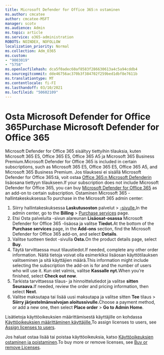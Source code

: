 ```yaml
---
title: Microsoft Defender for Office 365:n ostaminen
ms.author: cmcatee
author: cmcatee-MSFT
manager: scotv
ms.audience: Admin
ms.topic: article
ms.service: o365-administration
ROBOTS: NOINDEX, NOFOLLOW
localization_priority: Normal
ms.collection: Adm_O365
ms.custom:
- "9003019"
- "5758"
ms.openlocfilehash: dca5f0adec60af8583f286630613a4c5a94cddb4
ms.sourcegitcommit: dde46756ac370b3f384702f259bed1dbf8e7611b
ms.translationtype: MT
ms.contentlocale: fi-FI
ms.lasthandoff: 03/10/2021
ms.locfileid: "50602109"
---
```

# <a name="purchase-microsoft-defender-for-office-365"></a><span data-ttu-id="edd14-102">Osta Microsoft Defender for Office 365</span><span class="sxs-lookup"><span data-stu-id="edd14-102">Purchase Microsoft Defender for Office 365</span></span>

<span data-ttu-id="edd14-103">Microsoft Defender for Office 365 sisältyy tiettyihin tilauksia, kuten Microsoft 365 E5, Office 365 E5, Office 365 A5 ja Microsoft 365 Business Premium.</span><span class="sxs-lookup"><span data-stu-id="edd14-103">Microsoft Defender for Office 365 is included in certain subscriptions, such as Microsoft 365 E5, Office 365 E5, Office 365 A5, and Microsoft 365 Business Premium.</span></span> <span data-ttu-id="edd14-104">Jos tilauksesi ei sisällä Microsoft Defender for Office 365:tä, voit ostaa [Office 365:n Microsoft Defenderin](https:/www.microsoft.com/microsoft-365/exchange/advance-threat-protection?market=um#office-ProductsCompare-785zwzq) lisäosana tiettyyn tilaukseen.</span><span class="sxs-lookup"><span data-stu-id="edd14-104">If your subscription does not include Microsoft Defender for Office 365, you can buy [Microsoft Defender for Office 365](https:/www.microsoft.com/microsoft-365/exchange/advance-threat-protection?market=um#office-ProductsCompare-785zwzq) as an add-on to certain subscription.</span></span> <span data-ttu-id="edd14-105">Ostaminen Microsoft 365 -hallintakeskuksessa:</span><span class="sxs-lookup"><span data-stu-id="edd14-105">To purchase in the Microsoft 365 admin center:</span></span>

1. <span data-ttu-id="edd14-106">Siirry hallintakeskuksessa **Laskutusoston** palvelut  >  [-sivulle.](https://go.microsoft.com/fwlink/p/?linkid=868433)</span><span class="sxs-lookup"><span data-stu-id="edd14-106">In the admin center, go to the **Billing** > [Purchase services](https://go.microsoft.com/fwlink/p/?linkid=868433) page.</span></span>
2. <span data-ttu-id="edd14-107">Etsi Osta palveluita  -sivun alareunan **Lisäosat-osassa** Microsoft Defender for Office 365 -lisäosa ja valitse **Tiedot.**</span><span class="sxs-lookup"><span data-stu-id="edd14-107">At the bottom of the **Purchase services** page, in the **Add-ons** section, find the Microsoft Defender for Office 365 add-on, and select **Details**.</span></span>
3. <span data-ttu-id="edd14-108">Valitse tuotteen tiedot -sivulla **Osta.**</span><span class="sxs-lookup"><span data-stu-id="edd14-108">On the product details page, select **Buy**.</span></span>
4. <span data-ttu-id="edd14-109">Täytä tarvittaessa muut tilaustiedot.</span><span class="sxs-lookup"><span data-stu-id="edd14-109">If needed, complete any other order information.</span></span> <span data-ttu-id="edd14-110">Näitä tietoja voivat olla esimerkiksi lisäosan käyttötilauksen valitseminen ja sitä käyttäjien määrä.</span><span class="sxs-lookup"><span data-stu-id="edd14-110">This information might include selecting the subscription the add-on is for and the number of users who will use it.</span></span> <span data-ttu-id="edd14-111">Kun olet valmis, valitse **Kassalle nyt.**</span><span class="sxs-lookup"><span data-stu-id="edd14-111">When you’re finished, select **Check out now**.</span></span>
5. <span data-ttu-id="edd14-112">Tarkista tarvittaessa tilaus- ja hinnoittelutiedot ja valitse **sitten Seuraava.**</span><span class="sxs-lookup"><span data-stu-id="edd14-112">If needed, review the order and pricing information, then select **Next**.</span></span>
6. <span data-ttu-id="edd14-113">Valitse maksutapa tai lisää uusi maksutapa ja valitse sitten **Tee** tilaus  >  **Siirry järjestelmänvalvojan aloitussivulle.**</span><span class="sxs-lookup"><span data-stu-id="edd14-113">Choose a payment method, or add a new one, then select **Place order** > **Go to Admin Home**.</span></span>

<span data-ttu-id="edd14-114">Lisätietoja käyttöoikeuksien määrittämisestä käyttäjille on kohdassa [Käyttöoikeuksien määrittäminen käyttäjille.](https://docs.microsoft.com/microsoft-365/admin/manage/assign-licenses-to-users?view=o365-worldwide)</span><span class="sxs-lookup"><span data-stu-id="edd14-114">To assign licenses to users, see [Assign licenses to users](https://docs.microsoft.com/microsoft-365/admin/manage/assign-licenses-to-users?view=o365-worldwide).</span></span>

<span data-ttu-id="edd14-115">Jos haluat ostaa lisää tai poistaa käyttöoikeuksia, katso [Käyttöoikeuksien ostaminen ja poistaminen](https://docs.microsoft.com/microsoft-365/commerce/licenses/buy-licenses#buy-or-remove-licenses-for-your-business-subscription).</span><span class="sxs-lookup"><span data-stu-id="edd14-115">To buy more or remove licenses, see [Buy or remove Licenses](https://docs.microsoft.com/microsoft-365/commerce/licenses/buy-licenses#buy-or-remove-licenses-for-your-business-subscription).</span></span>